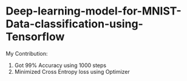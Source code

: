 # Deep-learning-model-for-MNIST-Data-classification-using-Tensorflow

My Contribution:

1.	Got 99% Accuracy using 1000 steps 
2.	Minimized Cross Entropy loss using Optimizer
